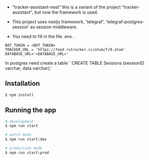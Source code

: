 - "tracker-assistant-nest" this is a variant of the project "tracker-assistant", but now the framework is used.

- This project uses nestjs framework, 'telegraf', 'telegraf-postgres-session' as session middleware.

- You need to fill in the file .env .

```
BOT_TOKEN = <BOT_TOKEN>
TRACKER_URL = 'https://feed.rutracker.cc/atom/f/0.atom'
DATABASE_URL='<DATABASE_URL>'
```

In postgres need create a table
``CREATE TABLE Sessions (sessionID varchar, data varchar);`

## Installation

```bash
$ npm install
```

## Running the app

```bash
# development
$ npm run start

# watch mode
$ npm run start:dev

# production mode
$ npm run start:prod
```
